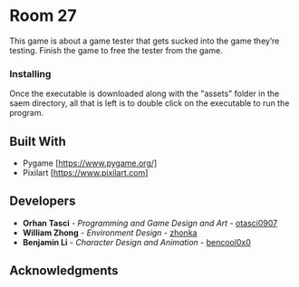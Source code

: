 # Room 27

This game is about a game tester that gets sucked into the game they’re testing. Finish the game to free the tester from the game.

### Installing

Once the executable is downloaded along with the "assets" folder in the saem directory, all that is left is to double click on the executable to run the program.

## Built With

* Pygame [https://www.pygame.org/]
* Pixilart [https://www.pixilart.com]

## Developers

* **Orhan Tasci** - *Programming and Game Design and Art* - [otasci0907](https://github.com/otasci0907)
* **William Zhong** - *Environment Design* - [zhonka](https://github.com/zhonka)
* **Benjamin Li** - *Character Design and Animation* - [bencool0x0](https://github.com/bencool0x0)


## Acknowledgments

